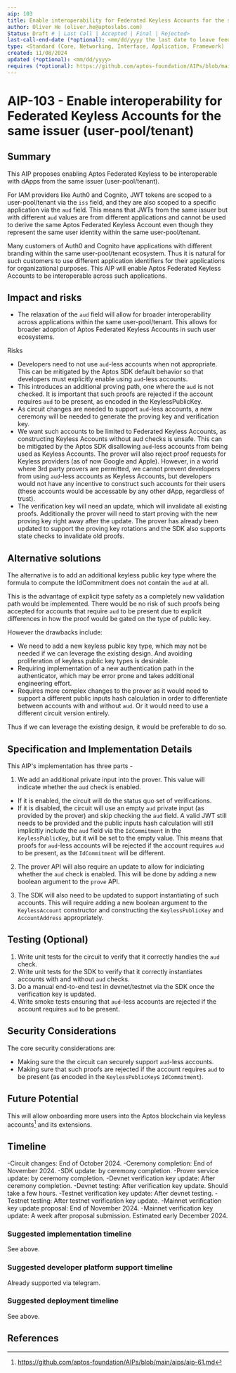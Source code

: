 ```yaml
---
aip: 103
title: Enable interoperability for Federated Keyless Accounts for the same issuer (user-pool/tenant)
author: Oliver He (oliver.he@aptoslabs.com)
Status: Draft # | Last Call | Accepted | Final | Rejected>
last-call-end-date (*optional): <mm/dd/yyyy the last date to leave feedbacks and reviews>
type: <Standard (Core, Networking, Interface, Application, Framework) | Informational | Process>
created: 11/08/2024
updated (*optional): <mm/dd/yyyy>
requires (*optional): https://github.com/aptos-foundation/AIPs/blob/main/aips/aip-103.md
---
```


# AIP-103 - Enable interoperability for Federated Keyless Accounts for the same issuer (user-pool/tenant)

## Summary

This AIP proposes enabling Aptos Federated Keyless to be interoperable with dApps from the same issuer (user-pool/tenant).

For IAM providers like Auth0 and Cognito, JWT tokens are scoped to a user-pool/tenant via the `iss` field, and they are also scoped to a specific application via the `aud` field.  This means that JWTs from the same issuer but with different `aud` values are from different applications and cannot be used to derive the same Aptos Federated Keyless Account even though they represent the same user identity within the same user-pool/tenant.

Many customers of Auth0 and Cognito have applications with different branding within the same user-pool/tenant ecosystem.  Thus it is natural for such customers to use different application identifiers for their applications for organizational purposes.  This AIP will enable Aptos Federated Keyless Accounts to be interoperable across such applications.

## Impact and risks

- The relaxation of the `aud` field will allow for broader interoperability across applications within the same user-pool/tenant.  This allows for broader adoption of Aptos Federated Keyless Accounts in such user ecosystems.

Risks
- Developers need to not use `aud`-less accounts when not appropriate. This can be mitigated by the Aptos SDK default behavior so that developers must explicitly enable using `aud`-less accounts.
- This introduces an additional proving path, one where the `aud` is not checked.  It is important that such proofs are rejected if the account requires `aud` to be present, as encoded in the KeylessPublicKey.
- As circuit changes are needed to support `aud`-less accounts, a new ceremony will be needed to generate the proving key and verification key.
- We want such accounts to be limited to Federated Keyless Accounts, as constructing Keyless Accounts without aud checks is unsafe.  This can be mitigated by the Aptos SDK disallowing `aud`-less accounts from being used as Keyless Accounts.  The prover will also reject proof requests for Keyless providers (as of now Google and Apple).  However, in a world where 3rd party provers are permitted, we cannot prevent developers from using `aud`-less accounts as Keyless Accounts, but developers would not have any incentive to construct such accounts for their users (these accounts would be accessable by any other dApp, regardless of trust).
- The verification key will need an update, which will invalidate all existing proofs.  Additionally the prover will need to start proving with the new proving key right away after the update.  The prover has already been updated to support the proving key rotations and the SDK also supports state checks to invalidate old proofs.

## Alternative solutions

The alternative is to add an additional keyless public key type where the formula to compute the IdCommitment does not contain the `aud` at all.

This is the advantage of explicit type safety as a completely new validation path would be implemented.  There would be no risk of such proofs being accepted for accounts that require `aud` to be present due to explicit differences in how the proof would be gated on the type of public key.

However the drawbacks include:
- We need to add a new keyless public key type, which may not be needed if we can leverage the existing design.  And avoiding proliferation of keyless public key types is desirable.
- Requiring implementation of a new authentication path in the authenticator, which may be error prone and takes additional engineering effort.
- Requires more complex changes to the prover as it would need to support a different public inputs hash calculation in order to differentiate between accounts with and without `aud`.  Or it would need to use a different circuit version entirely.

Thus if we can leverage the existing design, it would be preferable to do so.

## Specification and Implementation Details

This AIP's implementation has three parts -

1. We add an additional private input into the prover.  This value will indicate whether the `aud` check is enabled.  
- If it is enabled, the circuit will do the status quo set of verifications.  
- If it is disabled, the circuit will use an empty `aud` private input (as provided by the prover) and skip checking the `aud` field.  A valid JWT still needs to be provided and the public inputs hash calculation will still implicitly include the `aud` field via the `IdCommitment` in the `KeylessPublicKey`, but it will be set to the empty value.  This means that proofs for `aud`-less accounts will be rejected if the account requires `aud` to be present, as the `IdCommitment` will be different.

2. The prover API will also require an update to allow for indiciating whether the `aud` check is enabled.  This will be done by adding a new boolean argument to the `prove` API.

3. The SDK will also need to be updated to support instantiating of such accounts.  This will require adding a new boolean argument to the `KeylessAccount` constructor and constructing the `KeylessPublicKey` and `AccountAddress` appropriately.

## Testing (Optional)

1. Write unit tests for the circuit to verify that it correctly handles the `aud` check.
2. Write unit tests for the SDK to verify that it correctly instantiates accounts with and without `aud` checks.
3. Do a manual end-to-end test in devnet/testnet via the SDK once the verification key is updated.
4. Write smoke tests ensuring that `aud`-less accounts are rejected if the account requires `aud` to be present.

## Security Considerations

The core security considerations are:
- Making sure the the circuit can securely support `aud`-less accounts.
- Making sure that such proofs are rejected if the account requires `aud` to be present (as encoded in the `KeylessPublicKey`s `IdCommitment`).

## Future Potential

This will allow onboarding more users into the Aptos blockchain via keyless accounts[^aip-61] and its extensions.

## Timeline

-Circuit changes: End of October 2024.
-Ceremony completion: End of November 2024.
-SDK update: by ceremony completion.
-Prover service update: by ceremony completion.
-Devnet verification key update: After ceremony completion.
-Devnet testing: After verification key update. Should take a few hours.
-Testnet verification key update: After devnet testing.
-Testnet testing: After testnet verification key update.
-Mainnet verification key update proposal: End of November 2024.
-Mainnet verification key update: A week after proposal submission. Estimated early December 2024.

### Suggested implementation timeline

See above.

### Suggested developer platform support timeline

Already supported via telegram.

### Suggested deployment timeline

See above.

## References

[^aip-61]: https://github.com/aptos-foundation/AIPs/blob/main/aips/aip-61.md
[^aip-67]: https://github.com/aptos-foundation/AIPs/blob/main/aips/aip-67.md
[^aip-75]: https://github.com/aptos-foundation/AIPs/blob/main/aips/aip-75.md
[^aip-81]: https://github.com/aptos-foundation/AIPs/blob/main/aips/aip-81.md
[^aip-61-recovery]: https://github.com/aptos-foundation/AIPs/blob/main/aips/aip-61.md#recovery-service
[^jwks]: https://appleid.apple.com/.well-known/openid-configuration
[^passkeys]: https://github.com/aptos-foundation/AIPs/blob/main/aips/aip-66.md
[^ppid]: https://openid.net/specs/openid-connect-core-1_0.html#Terminology
